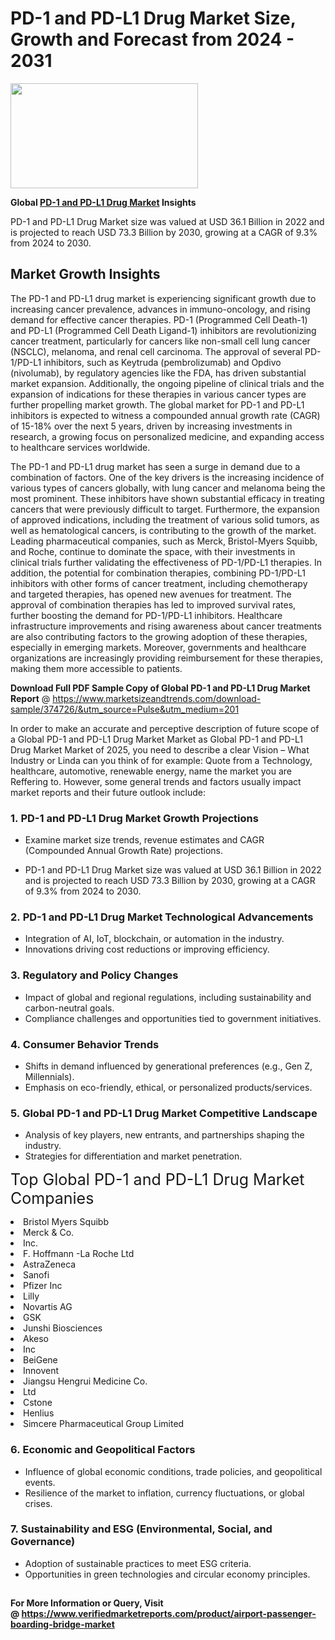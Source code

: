 <H1>PD-1 and PD-L1 Drug Market Size, Growth and Forecast from 2024 - 2031</H1><img class="aligncenter size-medium wp-image-584254" src="https://thirdeyenews.in/wp-content/uploads/2024/09/Global-Market-Research-300x168.jpeg" alt="" width="300" height="168" /><p><strong>Global&nbsp;<a href="https://www.marketsizeandtrends.com/download-sample/374726/&amp;utm_source=Pulse&amp;utm_medium=201">PD-1 and PD-L1 Drug Market</a> Insights</strong></p><p>PD-1 and PD-L1 Drug Market size was valued at USD 36.1 Billion in 2022 and is projected to reach USD 73.3 Billion by 2030, growing at a CAGR of 9.3% from 2024 to 2030.</p><p><h2>Market Growth Insights</h2> <p>The PD-1 and PD-L1 drug market is experiencing significant growth due to increasing cancer prevalence, advances in immuno-oncology, and rising demand for effective cancer therapies. PD-1 (Programmed Cell Death-1) and PD-L1 (Programmed Cell Death Ligand-1) inhibitors are revolutionizing cancer treatment, particularly for cancers like non-small cell lung cancer (NSCLC), melanoma, and renal cell carcinoma. The approval of several PD-1/PD-L1 inhibitors, such as Keytruda (pembrolizumab) and Opdivo (nivolumab), by regulatory agencies like the FDA, has driven substantial market expansion. Additionally, the ongoing pipeline of clinical trials and the expansion of indications for these therapies in various cancer types are further propelling market growth. The global market for PD-1 and PD-L1 inhibitors is expected to witness a compounded annual growth rate (CAGR) of 15-18% over the next 5 years, driven by increasing investments in research, a growing focus on personalized medicine, and expanding access to healthcare services worldwide. </p> <p>The PD-1 and PD-L1 drug market has seen a surge in demand due to a combination of factors. One of the key drivers is the increasing incidence of various types of cancers globally, with lung cancer and melanoma being the most prominent. These inhibitors have shown substantial efficacy in treating cancers that were previously difficult to target. Furthermore, the expansion of approved indications, including the treatment of various solid tumors, as well as hematological cancers, is contributing to the growth of the market. Leading pharmaceutical companies, such as Merck, Bristol-Myers Squibb, and Roche, continue to dominate the space, with their investments in clinical trials further validating the effectiveness of PD-1/PD-L1 therapies. In addition, the potential for combination therapies, combining PD-1/PD-L1 inhibitors with other forms of cancer treatment, including chemotherapy and targeted therapies, has opened new avenues for treatment. The approval of combination therapies has led to improved survival rates, further boosting the demand for PD-1/PD-L1 inhibitors. Healthcare infrastructure improvements and rising awareness about cancer treatments are also contributing factors to the growing adoption of these therapies, especially in emerging markets. Moreover, governments and healthcare organizations are increasingly providing reimbursement for these therapies, making them more accessible to patients. </p><p><span class=""><strong>Download Full PDF Sample Copy of Global PD-1 and PD-L1 Drug Market Report</strong> @ <a href="https://www.marketsizeandtrends.com/download-sample/374726/&amp;utm_source=Pulse&amp;utm_medium=201" target="_blank">https://www.marketsizeandtrends.com/download-sample/374726/&amp;utm_source=Pulse&amp;utm_medium=201</a></span></p><p>In order to make an accurate and perceptive description of future scope of a Global&nbsp;PD-1 and PD-L1 Drug Market Market as Global&nbsp;PD-1 and PD-L1 Drug Market Market of 2025, you need to describe a clear Vision &ndash; What Industry or Linda can you think of for example: Quote from a Technology, healthcare, automotive, renewable energy, name the market you are Reffering to. However, some general trends and factors usually impact market reports and their future outlook include:</p><h3>1.&nbsp;<strong>PD-1 and PD-L1 Drug Market Growth Projections</strong></h3><ul><li>Examine market size trends, revenue estimates and CAGR (Compounded Annual Growth Rate) projections.</li><li><p>PD-1 and PD-L1 Drug Market size was valued at USD 36.1 Billion in 2022 and is projected to reach USD 73.3 Billion by 2030, growing at a CAGR of 9.3% from 2024 to 2030.</p></li></ul><h3>2.&nbsp;<strong>PD-1 and PD-L1 Drug Market Technological Advancements</strong></h3><ul><li>Integration of AI, IoT, blockchain, or automation in the industry.</li><li>Innovations driving cost reductions or improving efficiency.</li></ul><h3>3.&nbsp;<strong>Regulatory and Policy Changes</strong></h3><ul><li>Impact of global and regional regulations, including sustainability and carbon-neutral goals.</li><li>Compliance challenges and opportunities tied to government initiatives.</li></ul><h3>4.&nbsp;<strong>Consumer Behavior Trends</strong></h3><ul><li>Shifts in demand influenced by generational preferences (e.g., Gen Z, Millennials).</li><li>Emphasis on eco-friendly, ethical, or personalized products/services.</li></ul><h3>5.&nbsp;<strong>Global PD-1 and PD-L1 Drug Market Competitive Landscape</strong></h3><ul><li>Analysis of key players, new entrants, and partnerships shaping the industry.</li><li>Strategies for differentiation and market penetration.</li></ul><p data-pm-slice="1 1 []"><span style="color: inherit; font-family: inherit; font-size: 25px;">Top Global PD-1 and PD-L1 Drug Market Companies</span></p><div class="" data-test-id=""><p><li>Bristol Myers Squibb</li><li> Merck & Co.</li><li> Inc.</li><li> F. Hoffmann -La Roche Ltd</li><li> AstraZeneca</li><li> Sanofi</li><li> Pfizer Inc</li><li> Lilly</li><li> Novartis AG</li><li> GSK</li><li> Junshi Biosciences</li><li> Akeso</li><li> Inc</li><li> BeiGene</li><li> Innovent</li><li> Jiangsu Hengrui Medicine Co.</li><li>Ltd</li><li> Cstone</li><li> Henlius</li><li> Simcere Pharmaceutical Group Limited</li></p></div><h3>6.&nbsp;<strong>Economic and Geopolitical Factors</strong></h3><ul><li>Influence of global economic conditions, trade policies, and geopolitical events.</li><li>Resilience of the market to inflation, currency fluctuations, or global crises.</li></ul><h3>7.&nbsp;<strong>Sustainability and ESG (Environmental, Social, and Governance)</strong></h3><ul><li>Adoption of sustainable practices to meet ESG criteria.</li><li>Opportunities in green technologies and circular economy principles.</li></ul><h2><strong style="font-size: 14px;">For More Information or Query, Visit @&nbsp;</strong><a style="background-color: #ffffff; font-size: 14px;" href="https://www.marketsizeandtrends.com/report/pd-1-and-pd-l1-drug-market/" target="_blank">https://www.verifiedmarketreports.com/product/airport-passenger-boarding-bridge-market</a></h2>
